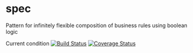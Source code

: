 spec
====

Pattern for infinitely flexible composition of business rules using boolean logic

Current condition
[![Build Status](https://travis-ci.org/littleli/spec.png?branch=master)](https://travis-ci.org/littleli/spec) [![Coverage Status](https://coveralls.io/repos/littleli/spec/badge.png?branch=master)](https://coveralls.io/r/littleli/spec?branch=master)
